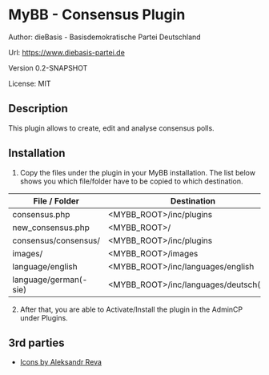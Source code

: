 # MyBB - Consensus Plugin

Author: dieBasis - Basisdemokratische Partei Deutschland

Url: https://www.diebasis-partei.de

Version 0.2-SNAPSHOT

License: MIT

## Description

This plugin allows to create, edit and analyse consensus polls.

## Installation

1. Copy the files under the plugin in your MyBB installation.
The list below shows you which file/folder have to be copied to which destination.


| File / Folder         | Destination                               |
|-----------------------|-------------------------------------------|
| consensus.php         | <MYBB_ROOT>/inc/plugins                   |
| new_consensus.php     | <MYBB_ROOT>/                              |
| consensus/consensus/  | <MYBB_ROOT>/inc/plugins                   |
| images/               | <MYBB_ROOT>/images                        |
| language/english      | <MYBB_ROOT>/inc/languages/english         |
| language/german(-sie) | <MYBB_ROOT>/inc/languages/deutsch(_sie)   |

2. After that, you are able to Activate/Install the plugin in the AdminCP under Plugins.


## 3rd parties

* [Icons by Aleksandr Reva](https://www.iconfinder.com/Revicon)
